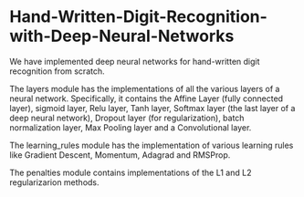 # Hand-Written-Digit-Recognition-with-Deep-Neural-Networks

We have implemented deep neural networks for hand-written digit recognition from scratch.

The layers module has the implementations of all the various layers of a neural network. Specifically, it contains the Affine Layer (fully connected layer), sigmoid layer, Relu layer, Tanh layer, Softmax layer (the last layer of a deep neural network), Dropout layer (for regularization), batch normalization layer, Max Pooling layer and a Convolutional layer.

The learning_rules module has the implementation of various learning rules like Gradient Descent, Momentum, Adagrad and RMSProp.

The penalties module contains implementations of the L1 and L2 regularizarion methods.
